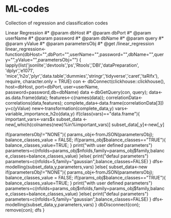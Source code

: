 # ML-codes
Collection of regression and classification codes 

Linear Regression 
#* @param dbHost 
#* @param dbPort 
#* @param userName 
#* @param password
#* @param dbName 
#* @param query
#* @param yValue
#* @param parametersObj
#* @get /linear_regression
linear_regression<-function(dbHost="",dbPort="",userName="",password="",dbName="",query="",yValue="",parametersObj="") {
  lapply(list('jsonlite','devtools','ps','Rtools','DBI','dataPreparation', 'dplyr','e1071', 'mice','h2o','plyr','data.table','dummies','stringr','tidyverse','caret','taRifx'), require, character.only = TRUE)
  con <- dbConnect(clickhouse::clickhouse(), host=dbHost, port=dbPort, user=userName, password=password,db=dbName)
  data <-dbGetQuery(con, query);
  data<-as.data.frame(data);
  features<-c(names(data));
  correlationData<-correlations(data,features);
  complete_data<-data.frame(correlationData[3])
  y=c(yValue)
  new<-transformation(complete_data,y)
  vars<-variable_importance_h2o(data,y)
  if(class(vars)=="data.frame"){
  important_vars<-vars$x
  subset_data <- new[,which(colnames(new)%in%important_vars)]
  subset_data[,y]<-new[,y]
  
  if(parametersObj!="NONE"){
    params_obj<-fromJSON(parametersObj);
    balance_classes_value = FALSE;
    if(params_obj$balance_classes=="TRUE"){
      balance_classes_value=TRUE;
    }
    print("with user defined parameters")
    parameters=c(nfolds=params_obj$nfolds,family=params_obj$family,balance_classes=balance_classes_value)
  }else{
    print("defaul parameters")
    parameters=c(nfolds=5,family="gaussian",balance_classes=FALSE)
  }
  dfs<-modelling(subset_data,y,parameters,vars)
  }else{
   subset_data<-new
   if(parametersObj!="NONE"){
     params_obj<-fromJSON(parametersObj);
     balance_classes_value = FALSE;
     if(params_obj$balance_classes=="TRUE"){
       balance_classes_value=TRUE;
     }
     print("with user defined parameters")
     parameters=c(nfolds=params_obj$nfolds,family=params_obj$family,balance_classes=balance_classes_value)
   }else{
     print("defaul parameters")
     parameters=c(nfolds=5,family="gaussian",balance_classes=FALSE)
   }
   dfs<-modelling(subset_data,y,parameters,vars)
  }
  dbDisconnect(con);
  remove(con);
  dfs
}
